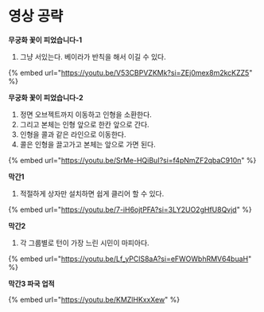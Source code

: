 # 영상 공략

**무궁화 꽃이 피었습니다-1**

1. 그냥 서있는다. 베이라가 반칙을 해서 이길 수 있다.

{% embed url="https://youtu.be/V53CBPVZKMk?si=ZEj0mex8m2kcKZZ5" %}

**무궁화 꽃이 피었습니다-2**

1. 정면 오브젝트까지 이동하고 인형을 소환한다.
2. 그리고 본체는 인형 앞으로 한칸 앞으로 간다.
3. 인형을 콜과 같은 라인으로 이동한다.
4. 콜은 인형을 끌고가고 본체는 앞으로 가면 된다.

{% embed url="https://youtu.be/SrMe-HQiBuI?si=f4pNmZF2qbaC910n" %}

**막간1**

1. 적절하게 상자만 설치하면 쉽게 클리어 할 수 있다.

{% embed url="https://youtu.be/7-iH6ojtPFA?si=3LY2UO2gHfU8Qvjd" %}

**막간2**

1. 각 그룹별로 턴이 가장 느린 시민이 마피아다.

{% embed url="https://youtu.be/Lf_yPClS8aA?si=eFWOWbhRMV64buaH" %}

**막간3 파국 업적**

{% embed url="https://youtu.be/KMZlHKxxXew" %}
